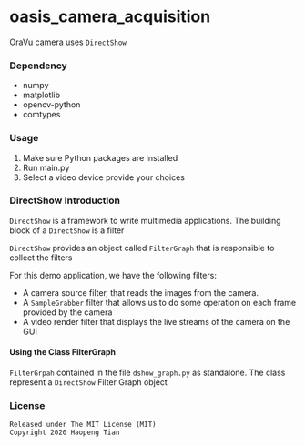 # oasis_camera_acquisition
OraVu camera uses `DirectShow`

### Dependency
- numpy
- matplotlib
- opencv-python
- comtypes

### Usage
1. Make sure Python packages are installed
2. Run main.py
3. Select a video device provide your choices

### DirectShow Introduction
`DirectShow` is a framework to write multimedia applications. The building block of a `DirectShow` is a filter

`DirectShow` provides an object called `FilterGraph` that is responsible to collect the filters

For this demo application, we have the following filters:
- A camera source filter, that reads the images from the camera.
- A `SampleGrabber` filter that allows us to do some operation on each frame provided by the camera
- A video render filter that displays the live streams of the camera on the GUI

#### Using the Class FilterGraph
`FilterGrpah` contained in the file `dshow_graph.py` as standalone. The class represent a `DirectShow` Filter Graph object


### License
```
Released under The MIT License (MIT)
Copyright 2020 Haopeng Tian
```
